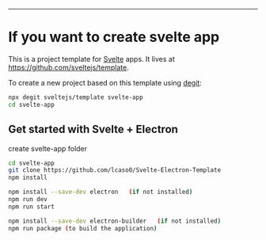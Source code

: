 ---

# If you want to create svelte app

This is a project template for [Svelte](https://svelte.dev) apps. It lives at https://github.com/sveltejs/template.

To create a new project based on this template using [degit](https://github.com/Rich-Harris/degit):

```bash
npx degit sveltejs/template svelte-app
cd svelte-app
```


## Get started with Svelte + Electron

create svelte-app folder
```bash
cd svelte-app
git clone https://github.com/lcaso0/Svelte-Electron-Template
npm install
```

```bash
npm install --save-dev electron   (if not installed)
npm run dev
npm run start 
```

```bash
npm install --save-dev electron-builder   (if not installed)
npm run package (to build the application)
```
